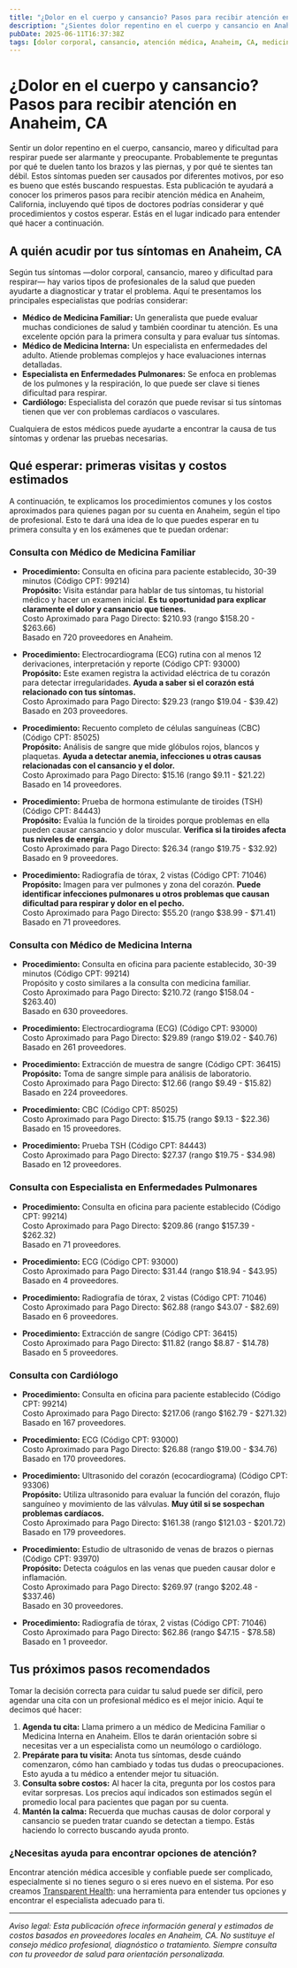 ```yaml
---
title: "¿Dolor en el cuerpo y cansancio? Pasos para recibir atención en Anaheim, CA"
description: "¿Sientes dolor repentino en el cuerpo y cansancio en Anaheim, CA? Aprende a quién acudir, qué pruebas esperar, costos y cómo dar el siguiente paso con seguridad."
pubDate: 2025-06-11T16:37:38Z
tags: [dolor corporal, cansancio, atención médica, Anaheim, CA, medicina familiar, medicina interna, cardiología, enfermedades pulmonares]
---
```


# ¿Dolor en el cuerpo y cansancio? Pasos para recibir atención en Anaheim, CA

Sentir un dolor repentino en el cuerpo, cansancio, mareo y dificultad para respirar puede ser alarmante y preocupante. Probablemente te preguntas por qué te duelen tanto los brazos y las piernas, y por qué te sientes tan débil. Estos síntomas pueden ser causados por diferentes motivos, por eso es bueno que estés buscando respuestas. Esta publicación te ayudará a conocer los primeros pasos para recibir atención médica en Anaheim, California, incluyendo qué tipos de doctores podrías considerar y qué procedimientos y costos esperar. Estás en el lugar indicado para entender qué hacer a continuación.

## A quién acudir por tus síntomas en Anaheim, CA

Según tus síntomas —dolor corporal, cansancio, mareo y dificultad para respirar— hay varios tipos de profesionales de la salud que pueden ayudarte a diagnosticar y tratar el problema. Aquí te presentamos los principales especialistas que podrías considerar:

- **Médico de Medicina Familiar:** Un generalista que puede evaluar muchas condiciones de salud y también coordinar tu atención. Es una excelente opción para la primera consulta y para evaluar tus síntomas.
- **Médico de Medicina Interna:** Un especialista en enfermedades del adulto. Atiende problemas complejos y hace evaluaciones internas detalladas.
- **Especialista en Enfermedades Pulmonares:** Se enfoca en problemas de los pulmones y la respiración, lo que puede ser clave si tienes dificultad para respirar.
- **Cardiólogo:** Especialista del corazón que puede revisar si tus síntomas tienen que ver con problemas cardíacos o vasculares.

Cualquiera de estos médicos puede ayudarte a encontrar la causa de tus síntomas y ordenar las pruebas necesarias.

## Qué esperar: primeras visitas y costos estimados

A continuación, te explicamos los procedimientos comunes y los costos aproximados para quienes pagan por su cuenta en Anaheim, según el tipo de profesional. Esto te dará una idea de lo que puedes esperar en tu primera consulta y en los exámenes que te puedan ordenar:

### Consulta con Médico de Medicina Familiar

- **Procedimiento:** Consulta en oficina para paciente establecido, 30-39 minutos (Código CPT: 99214)  
  **Propósito:** Visita estándar para hablar de tus síntomas, tu historial médico y hacer un examen inicial. **Es tu oportunidad para explicar claramente el dolor y cansancio que tienes.**  
  Costo Aproximado para Pago Directo: $210.93 (rango $158.20 - $263.66)  
  Basado en 720 proveedores en Anaheim.

- **Procedimiento:** Electrocardiograma (ECG) rutina con al menos 12 derivaciones, interpretación y reporte (Código CPT: 93000)  
  **Propósito:** Este examen registra la actividad eléctrica de tu corazón para detectar irregularidades. **Ayuda a saber si el corazón está relacionado con tus síntomas.**  
  Costo Aproximado para Pago Directo: $29.23 (rango $19.04 - $39.42)  
  Basado en 203 proveedores.

- **Procedimiento:** Recuento completo de células sanguíneas (CBC) (Código CPT: 85025)  
  **Propósito:** Análisis de sangre que mide glóbulos rojos, blancos y plaquetas. **Ayuda a detectar anemia, infecciones u otras causas relacionadas con el cansancio y el dolor.**  
  Costo Aproximado para Pago Directo: $15.16 (rango $9.11 - $21.22)  
  Basado en 14 proveedores.

- **Procedimiento:** Prueba de hormona estimulante de tiroides (TSH) (Código CPT: 84443)  
  **Propósito:** Evalúa la función de la tiroides porque problemas en ella pueden causar cansancio y dolor muscular. **Verifica si la tiroides afecta tus niveles de energía.**  
  Costo Aproximado para Pago Directo: $26.34 (rango $19.75 - $32.92)  
  Basado en 9 proveedores.

- **Procedimiento:** Radiografía de tórax, 2 vistas (Código CPT: 71046)  
  **Propósito:** Imagen para ver pulmones y zona del corazón. **Puede identificar infecciones pulmonares u otros problemas que causan dificultad para respirar y dolor en el pecho.**  
  Costo Aproximado para Pago Directo: $55.20 (rango $38.99 - $71.41)  
  Basado en 71 proveedores.

### Consulta con Médico de Medicina Interna

- **Procedimiento:** Consulta en oficina para paciente establecido, 30-39 minutos (Código CPT: 99214)  
  Propósito y costo similares a la consulta con medicina familiar.  
  Costo Aproximado para Pago Directo: $210.72 (rango $158.04 - $263.40)  
  Basado en 630 proveedores.

- **Procedimiento:** Electrocardiograma (ECG) (Código CPT: 93000)  
  Costo Aproximado para Pago Directo: $29.89 (rango $19.02 - $40.76)  
  Basado en 261 proveedores.

- **Procedimiento:** Extracción de muestra de sangre (Código CPT: 36415)  
  **Propósito:** Toma de sangre simple para análisis de laboratorio.  
  Costo Aproximado para Pago Directo: $12.66 (rango $9.49 - $15.82)  
  Basado en 224 proveedores.

- **Procedimiento:** CBC (Código CPT: 85025)  
  Costo Aproximado para Pago Directo: $15.75 (rango $9.13 - $22.36)  
  Basado en 15 proveedores.

- **Procedimiento:** Prueba TSH (Código CPT: 84443)  
  Costo Aproximado para Pago Directo: $27.37 (rango $19.75 - $34.98)  
  Basado en 12 proveedores.

### Consulta con Especialista en Enfermedades Pulmonares

- **Procedimiento:** Consulta en oficina para paciente establecido (Código CPT: 99214)  
  Costo Aproximado para Pago Directo: $209.86 (rango $157.39 - $262.32)  
  Basado en 71 proveedores.

- **Procedimiento:** ECG (Código CPT: 93000)  
  Costo Aproximado para Pago Directo: $31.44 (rango $18.94 - $43.95)  
  Basado en 4 proveedores.

- **Procedimiento:** Radiografía de tórax, 2 vistas (Código CPT: 71046)  
  Costo Aproximado para Pago Directo: $62.88 (rango $43.07 - $82.69)  
  Basado en 6 proveedores.

- **Procedimiento:** Extracción de sangre (Código CPT: 36415)  
  Costo Aproximado para Pago Directo: $11.82 (rango $8.87 - $14.78)  
  Basado en 5 proveedores.

### Consulta con Cardiólogo

- **Procedimiento:** Consulta en oficina para paciente establecido (Código CPT: 99214)  
  Costo Aproximado para Pago Directo: $217.06 (rango $162.79 - $271.32)  
  Basado en 167 proveedores.

- **Procedimiento:** ECG (Código CPT: 93000)  
  Costo Aproximado para Pago Directo: $26.88 (rango $19.00 - $34.76)  
  Basado en 170 proveedores.

- **Procedimiento:** Ultrasonido del corazón (ecocardiograma) (Código CPT: 93306)  
  **Propósito:** Utiliza ultrasonido para evaluar la función del corazón, flujo sanguíneo y movimiento de las válvulas. **Muy útil si se sospechan problemas cardíacos.**  
  Costo Aproximado para Pago Directo: $161.38 (rango $121.03 - $201.72)  
  Basado en 179 proveedores.

- **Procedimiento:** Estudio de ultrasonido de venas de brazos o piernas (Código CPT: 93970)  
  **Propósito:** Detecta coágulos en las venas que pueden causar dolor e inflamación.  
  Costo Aproximado para Pago Directo: $269.97 (rango $202.48 - $337.46)  
  Basado en 30 proveedores.

- **Procedimiento:** Radiografía de tórax, 2 vistas (Código CPT: 71046)  
  Costo Aproximado para Pago Directo: $62.86 (rango $47.15 - $78.58)  
  Basado en 1 proveedor.

## Tus próximos pasos recomendados

Tomar la decisión correcta para cuidar tu salud puede ser difícil, pero agendar una cita con un profesional médico es el mejor inicio. Aquí te decimos qué hacer:

1. **Agenda tu cita:** Llama primero a un médico de Medicina Familiar o Medicina Interna en Anaheim. Ellos te darán orientación sobre si necesitas ver a un especialista como un neumólogo o cardiólogo.
2. **Prepárate para tu visita:** Anota tus síntomas, desde cuándo comenzaron, cómo han cambiado y todas tus dudas o preocupaciones. Esto ayuda a tu médico a entender mejor tu situación.
3. **Consulta sobre costos:** Al hacer la cita, pregunta por los costos para evitar sorpresas. Los precios aquí indicados son estimados según el promedio local para pacientes que pagan por su cuenta.
4. **Mantén la calma:** Recuerda que muchas causas de dolor corporal y cansancio se pueden tratar cuando se detectan a tiempo. Estás haciendo lo correcto buscando ayuda pronto.

### ¿Necesitas ayuda para encontrar opciones de atención?

Encontrar atención médica accesible y confiable puede ser complicado, especialmente si no tienes seguro o si eres nuevo en el sistema. Por eso creamos [Transparent Health](https://transparenthealth.ai): una herramienta para entender tus opciones y encontrar el especialista adecuado para ti.

---

*Aviso legal: Esta publicación ofrece información general y estimados de costos basados en proveedores locales en Anaheim, CA. No sustituye el consejo médico profesional, diagnóstico o tratamiento. Siempre consulta con tu proveedor de salud para orientación personalizada.*